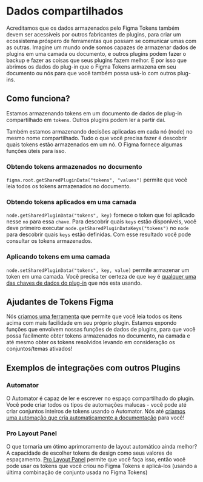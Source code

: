 # Dados compartilhados

Acreditamos que os dados armazenados pelo Figma Tokens também devem ser acessíveis por outros fabricantes de plugins, para criar um ecossistema próspero de ferramentas que possam se comunicar umas com as outras. Imagine um mundo onde somos capazes de armazenar dados de plugins em uma camada ou documento, e outros plugins podem fazer o backup e fazer as coisas que seus plugins fazem melhor. É por isso que abrimos os dados do plug-in que o Figma Tokens armazena em seu documento ou nós para que você também possa usá-lo com outros plug-ins.

## Como funciona?
Estamos armazenando tokens em um documento de dados de plug-in compartilhado em `tokens`. Outros plugins podem ler a partir daí. 

Também estamos armazenando decisões aplicadas em cada nó (node) no mesmo nome compartilhado. Tudo o que você precisa fazer é descobrir quais tokens estão armazenados em um nó. O Figma fornece algumas funções úteis para isso.

### Obtendo tokens armazenados no documento
`figma.root.getSharedPluginData("tokens", "values")` permite que você leia todos os tokens armazenados no documento.

### Obtendo tokens aplicados em uma camada
`node.getSharedPluginData("tokens", key)` fornece o token que foi aplicado nesse `nó` para essa `chave`. Para descobrir quais `keys` estão disponíveis, você deve primeiro executar `node.getSharedPluginDataKeys("tokens")` no `node` para descobrir quais `keys` estão definidas. Com esse resultado você pode consultar os tokens armazenados.

### Aplicando tokens em uma camada
`node.setSharedPluginData("tokens", key, value)` permite armazenar um token em uma camada. Você precisa ter certeza de que `key` é [qualquer uma das chaves de dados do plug-in](https://github.com/six7/figma-tokens/blob/main/src/config/properties.js) que nós esta usando.

## Ajudantes de Tokens Figma
Nós [criamos uma ferramenta](https://www.npmjs.com/package/@six7/figma-tokens-helpers) que permite que você leia todos os itens acima com mais facilidade em seu próprio plugin. Estamos expondo funções que envolvem nossas funções de dados de plugins, para que você possa facilmente obter tokens armazenados no documento, na camada e até mesmo obter os tokens resolvidos levando em consideração os conjuntos/temas ativados!

## Exemplos de integrações com outros Plugins
### Automator
O Automator é capaz de ler e escrever no espaço compartilhado do plugin. Você pode criar todos os tipos de automações malucas - você pode até criar conjuntos inteiros de tokens usando o Automator. Nós até [criamos uma automação que cria automaticamente a documentação](https://automator.community/automation/create-documentation-for-figma-tokens) para você!

### Pro Layout Panel
O que tornaria um ótimo aprimoramento de layout automático ainda melhor? A capacidade de escolher tokens de design como seus valores de espaçamento. [Pro Layout Panel](https://www.mrbiscuit.design) permite que você faça isso, então você pode usar os tokens que você criou no Figma Tokens e aplicá-los (usando a última combinação de conjunto usada no Figma Tokens)